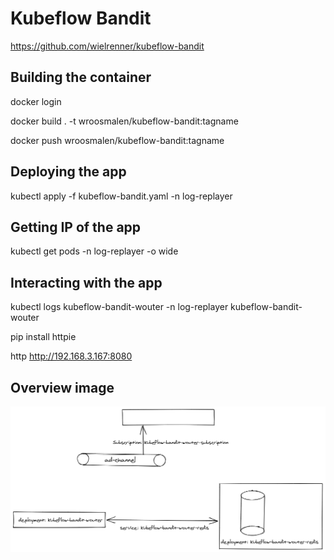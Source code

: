 # Kubeflow Bandit
https://github.com/wielrenner/kubeflow-bandit

## Building the container
docker login

docker build . -t wroosmalen/kubeflow-bandit:tagname

docker push wroosmalen/kubeflow-bandit:tagname

## Deploying the app
kubectl apply -f kubeflow-bandit.yaml -n log-replayer

## Getting IP of the app
kubectl get pods -n log-replayer -o wide

## Interacting with the app
kubectl logs kubeflow-bandit-wouter -n log-replayer kubeflow-bandit-wouter

pip install httpie

http http://192.168.3.167:8080

## Overview image
![inline](images/overview.png)